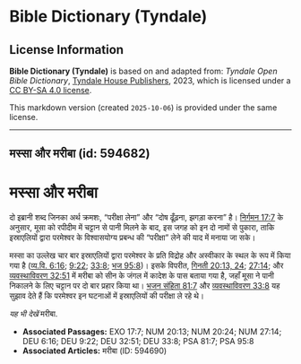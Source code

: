 # Bible Dictionary (Tyndale)

## License Information

**Bible Dictionary (Tyndale)** is based on and adapted from: _Tyndale Open Bible Dictionary_, [Tyndale House Publishers](https://tyndaleopenresources.com/), 2023, which is licensed under a [CC BY-SA 4.0 license](https://creativecommons.org/licenses/by-sa/4.0/legalcode.en).

This markdown version (created `2025-10-06`) is provided under the same license.



--------------------------------

## मस्सा और मरीबा (id: 594682)

मस्सा और मरीबा
==============

दो इब्रानी शब्द जिनका अर्थ क्रमशः, “परीक्षा लेना” और “दोष ढूँढ़ना, झगड़ा करना” है। [निर्गमन 17:7](https://ref.ly/Exod17:7) के अनुसार, मूसा को रपीदीम में चट्टान से पानी मिलने के बाद, इस जगह को इन दो नामों से पुकारा, ताकि इस्राएलियों द्वारा परमेश्‍वर के विश्वासयोग्य प्रबन्ध की “परीक्षा” लेने की याद में मनाया जा सके।

मस्सा का उल्लेख चार बार इस्राएलियों द्वारा परमेश्वर के प्रति विद्रोह और अस्वीकार के स्थल के रूप में किया गया है ([व्य.वि. 6:16](https://ref.ly/Deut6:16); [9:22](https://ref.ly/Deut9:22); [33:8](https://ref.ly/Deut33:8); [भज 95:8](https://ref.ly/Ps95:8))। इसके विपरीत, [गिनती 20:13, 24](https://ref.ly/Num20:13,Num20:24); [27:14](https://ref.ly/Num27:14); और [व्यवस्थाविवरण 32:51](https://ref.ly/Deut32:51) में मरीबा को सीन के जंगल में कादेश के पास बताया गया है, जहाँ मूसा ने पानी निकालने के लिए चट्टान पर दो बार प्रहार किया था। [भजन संहिता 81:7](https://ref.ly/Ps81:7) और [व्यवस्थाविवरण 33:8](https://ref.ly/Deut33:8) यह सुझाव देते हैं कि परमेश्वर इन घटनाओं में इस्राएलियों की परीक्षा ले रहे थे।

*यह भी देखें* मरीबा.

* **Associated Passages:** EXO 17:7; NUM 20:13; NUM 20:24; NUM 27:14; DEU 6:16; DEU 9:22; DEU 32:51; DEU 33:8; PSA 81:7; PSA 95:8
* **Associated Articles:** मरीबा (ID: 594690)

